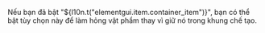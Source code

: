 Nếu bạn đã bật "${l10n.t("elementgui.item.container_item")}", bạn có thể bật tùy chọn này để làm hỏng vật phẩm thay vì giữ nó trong khung chế tạo.